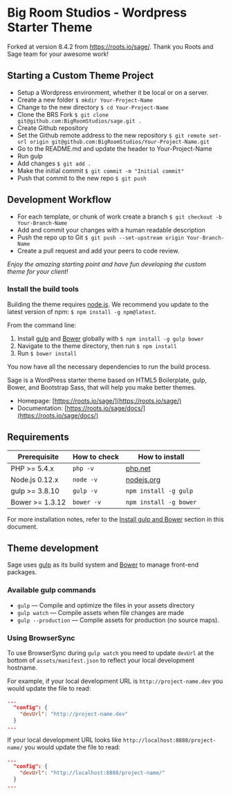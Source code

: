 
# Big Room Studios - Wordpress Starter Theme

Forked at version 8.4.2 from https://roots.io/sage/. Thank you Roots and Sage team for your awesome work!

## Starting a Custom Theme Project

* Setup a Wordpress environment, whether it be local or on a server.
* Create a new folder `$ mkdir Your-Project-Name`
* Change to the new directory `$ cd Your-Project-Name`
* Clone the BRS Fork `$ git clone git@github.com:BigRoomStudios/sage.git .`
* Create Github repository
* Set the Github remote address to the new repository `$ git remote set-url origin git@github.com:BigRoomStudios/Your-Project-Name.git`
* Go to the README.md and update the header to Your-Project-Name
* Run gulp
* Add changes `$ git add .`
* Make the initial commit `$ git commit -m "Initial commit"`
* Push that commit to the new repo `$ git push`

## Development Workflow

* For each template, or chunk of work create a branch `$ git checkout -b Your-Branch-Name`
* Add and commit your changes with a human readable description
* Push the repo up to Git `$ git push --set-upstream origin Your-Branch-Name`
* Create a pull request and add your peers to code review.

*Enjoy the amazing starting point and have fun developing the custom theme for your client!*

### Install the build tools

Building the theme requires [node.js](http://nodejs.org/download/). We recommend you update to the latest version of npm: `$ npm install -g npm@latest`.

From the command line:

1. Install [gulp](http://gulpjs.com) and [Bower](http://bower.io/) globally with `$ npm install -g gulp bower`
2. Navigate to the theme directory, then run `$ npm install`
3. Run `$ bower install`

You now have all the necessary dependencies to run the build process.

Sage is a WordPress starter theme based on HTML5 Boilerplate, gulp, Bower, and Bootstrap Sass, that will help you make better themes.

* Homepage: [https://roots.io/sage/](https://roots.io/sage/)
* Documentation: [https://roots.io/sage/docs/](https://roots.io/sage/docs/)

## Requirements

| Prerequisite    | How to check | How to install
| --------------- | ------------ | ------------- |
| PHP >= 5.4.x    | `php -v`     | [php.net](http://php.net/manual/en/install.php) |
| Node.js 0.12.x  | `node -v`    | [nodejs.org](http://nodejs.org/) |
| gulp >= 3.8.10  | `gulp -v`    | `npm install -g gulp` |
| Bower >= 1.3.12 | `bower -v`   | `npm install -g bower` |

For more installation notes, refer to the [Install gulp and Bower](#install-gulp-and-bower) section in this document.

## Theme development

Sage uses [gulp](http://gulpjs.com/) as its build system and [Bower](http://bower.io/) to manage front-end packages.

### Available gulp commands

* `gulp` — Compile and optimize the files in your assets directory
* `gulp watch` — Compile assets when file changes are made
* `gulp --production` — Compile assets for production (no source maps).

### Using BrowserSync

To use BrowserSync during `gulp watch` you need to update `devUrl` at the bottom of `assets/manifest.json` to reflect your local development hostname.

For example, if your local development URL is `http://project-name.dev` you would update the file to read:
```json
...
  "config": {
    "devUrl": "http://project-name.dev"
  }
...
```
If your local development URL looks like `http://localhost:8888/project-name/` you would update the file to read:
```json
...
  "config": {
    "devUrl": "http://localhost:8888/project-name/"
  }
...
```
